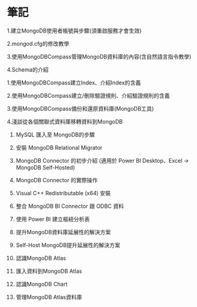 # 筆記

1.建立MongoDB使用者帳號與步驟(須重啟服務才會生效)

2.mongod.cfg的修改教學

3.使用MongoDBCompass管理MongoDB資料庫的內容(含自然語言指令教學)

4.Schema的介紹

1.使用MongoDBCompass建立Index、介紹Index的含義

2.使用MongoDBCompass建立/刪除驗證規則、介紹驗證規則的含義

3.使用MongoDBCompass備份和還原資料庫(MongoDB工具)

4.淺談從各個關聯式資料庫移轉資料到MongoDB

1. MySQL 匯入至 MongoDB的步驟

2. 安裝 MongoDB Relational Migrator

3. MongoDB Connector 的初步介紹 (適用於 Power BI Desktop、Excel -> MongoDB Self-Hosted)

1. MongoDB Connector 的實際操作
 
2. Visual C++ Redistributable (x64) 安裝

3. 整合 MongoDB BI Connector 跟 ODBC 資料
   
4. 使用 Power BI 建立樞紐分析表

1. 提升MongoDB資料庫延展性的解決方案

2. Self-Host MongoDB提升延展性的解決方案

3. 認識MongoDB Atlas

4. 匯入資料到MongoDB Atlas

5. 認識MongoDB Chart

6. 管理MongoDB Atlas資料庫
